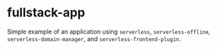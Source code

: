 # fullstack-app
Simple example of an application using `serverless`, `serverless-offline`, `serverless-domain-manager`, and `serverless-frontend-plugin`.
